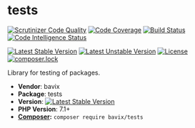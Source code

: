 # tests

[![Scrutinizer Code Quality](https://scrutinizer-ci.com/g/bavix/tests/badges/quality-score.png?b=master)](https://scrutinizer-ci.com/g/bavix/tests/?branch=master)
[![Code Coverage](https://scrutinizer-ci.com/g/bavix/tests/badges/coverage.png?b=master)](https://scrutinizer-ci.com/g/bavix/tests/?branch=master)
[![Build Status](https://scrutinizer-ci.com/g/bavix/tests/badges/build.png?b=master)](https://scrutinizer-ci.com/g/bavix/tests/build-status/master)
[![Code Intelligence Status](https://scrutinizer-ci.com/g/bavix/tests/badges/code-intelligence.svg?b=master)](https://scrutinizer-ci.com/code-intelligence)

[![Latest Stable Version](https://poser.pugx.org/bavix/tests/v/stable)](https://packagist.org/packages/bavix/tests)
[![Latest Unstable Version](https://poser.pugx.org/bavix/tests/v/unstable)](https://packagist.org/packages/bavix/tests)
[![License](https://poser.pugx.org/bavix/tests/license)](https://packagist.org/packages/bavix/tests)
[![composer.lock](https://poser.pugx.org/bavix/tests/composerlock)](https://packagist.org/packages/bavix/tests)

Library for testing of packages.

* **Vendor**: bavix
* **Package**: tests
* **Version**: [![Latest Stable Version](https://poser.pugx.org/bavix/tests/v/stable)](https://packagist.org/packages/bavix/tests)
* **PHP Version**: 7.1+ 
* **[Composer](https://getcomposer.org/):** `composer require bavix/tests`
